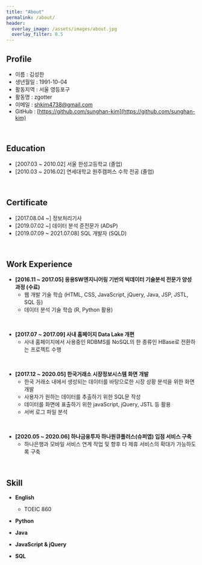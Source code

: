 ```yaml
---
title: "About"
permalink: /about/
header:
  overlay_image: /assets/images/about.jpg
  overlay_filter: 0.5
---
```


## Profile

- 이름 : 김성한
- 생년월일 : 1991-10-04
- 활동지역 : 서울 영등포구
- 활동명 : zgotter
- 이메일 : <a href="mailto:shkim4738@gmail.com">shkim4738@gmail.com</a>
- GitHub : [https://github.com/sunghan-kim](https://github.com/sunghan-kim)

<br>

## Education

- [2007.03 ~ 2010.02] 서울 한성고등학교 (졸업)
- [2010.03 ~ 2016.02] 연세대학교 원주캠퍼스 수학 전공 (졸업)

<br>

## Certificate

- [2017.08.04 ~] 정보처리기사
- [2019.07.02 ~] 데이터 분석 준전문가 (ADsP)
- [2019.07.09 ~ 2021.07.08] SQL 개발자 (SQLD)

<br>

## Work Experience

- **[2016.11 ~ 2017.05] 응용SW엔지니어링 기반의 빅데이터 기술분석 전문가 양성과정 (수료)**
  - 웹 개발 기술 학습 (HTML, CSS, JavaScript, jQuery, Java, JSP, JSTL, SQL 등)
  - 데이터 분석 기술 학습 (R, Python 활용)  

<br>

- **[2017.07 ~ 2017.09] 사내 홈페이지 Data Lake 개편**
  - 사내 홈페이지에서 사용중인 RDBMS를 NoSQL의 한 종류인 HBase로 전환하는 프로젝트 수행  

<br>

- **[2017.12 ~ 2020.05] 한국거래소 시장정보시스템 화면 개발**
  - 한국 거래소 내에서 생성되는 데이터를 바탕으로한 시장 상황 분석을 위한 화면 개발
  - 사용자가 원하는 데이터를 추출하기 위한 SQL문 작성
  - 데이터를 화면에 표출하기 위한 javaScript, jQuery, JSTL 등 활용
  - 서버 로그 파일 분석

<br>

- **[2020.05 ~ 2020.06] 하나금융투자 하나원큐플러스(슈퍼앱) 입점 서비스 구축**
  - 하나은행과 모바일 서비스 연계 작업 및 향후 타 제휴 서비스의 확대가 가능하도록 구축

<br>

## Skill

- **English**
  - TOEIC 860

- **Python**

- **Java**

- **JavaScript & jQuery**

- **SQL**
